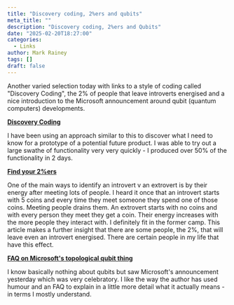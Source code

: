 ```yaml
---
title: "Discovery coding, 2%ers and qubits"
meta_title: ""
description: "Discovery coding, 2%ers and Qubits"
date: "2025-02-20T18:27:00"
categories:
  - Links
author: Mark Rainey
tags: []
draft: false
---
```


Another varied selection today with links to a style of coding called "Discovery Coding", the 2% of people that leave introverts energised and a nice introduction to the Microsoft announcement around qubit (quantum computers) developments.

__[Discovery Coding](https://jimmyhmiller.github.io/discovery-coding)__

I have been using an approach similar to this to discover what I need to know for a prototype of a potential future product. I was able to try out a large swathe of functionality very very quickly - I produced over 50% of the functionality in 2 days.


__[Find your 2%ers](https://joyarbitrage.substack.com/p/find-your-2ers)__

One of the main ways to identify an introvert v an extrovert is by their energy after meeting lots of people. I heard it once that an introvert starts with 5 coins and every time they meet someone they spend one of those coins. Meeting people drains them. An extrovert starts with no coins and with every person they meet they get a coin. Their energy increases with the more people they interact with. I definitely fit in the former camp. This article makes a further insight that there are some people, the 2%, that will leave even an introvert energised. There are certain people in my life that have this effect.


__[FAQ on Microsoft's topological qubit thing](https://scottaaronson.blog/?p=8669)__

I know basically nothing about qubits but saw Microsoft's announcement yesterday which was very celebratory. I like the way the author has used humour and an FAQ to explain in a little more detail what it actually means - in terms I mostly understand.


